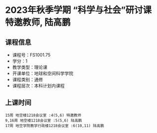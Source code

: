 # 2023年秋季学期 “科学与社会”研讨课 特邀教师, 陆高鹏






## 课程信息

- 课程号：FS1001.75
- 学分：1
- 教学类型：理论课
- 开课单位：地球和空间科学学院
- 课程类别：通修
- 课程层次：本科计划内课程

## 上课时间

```
15周 地空楼1218会议室 :4(5,6) 特邀教师
9,16周 地空楼1218会议室 :5(5,6) 陆高鹏
17周 地空学院教学行政楼1218会议室 :6(10,11) 陆高鹏
```

